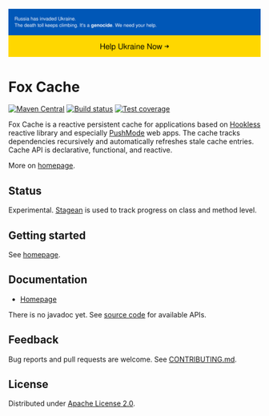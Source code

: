 <!--- Generated by scripts/configure.py --->
[![SWUbanner](https://raw.githubusercontent.com/vshymanskyy/StandWithUkraine/main/banner2-direct.svg)](https://github.com/vshymanskyy/StandWithUkraine/blob/main/docs/README.md)

# Fox Cache

[![Maven Central](https://img.shields.io/maven-central/v/com.machinezoo.foxcache/foxcache)](https://central.sonatype.com/artifact/com.machinezoo.foxcache/foxcache)
[![Build status](https://github.com/robertvazan/foxcache/workflows/build/badge.svg)](https://github.com/robertvazan/foxcache/actions/workflows/build.yml)
[![Test coverage](https://codecov.io/gh/robertvazan/foxcache/branch/master/graph/badge.svg)](https://codecov.io/gh/robertvazan/foxcache)

Fox Cache is a reactive persistent cache for applications based on
[Hookless](https://hookless.machinezoo.com/) reactive library
and especially [PushMode](https://pushmode.machinezoo.com/) web apps.
The cache tracks dependencies recursively and automatically refreshes stale cache entries.
Cache API is declarative, functional, and reactive.

More on [homepage](https://foxcache.machinezoo.com/).

## Status

Experimental. [Stagean](https://stagean.machinezoo.com/) is used to track progress on class and method level.

## Getting started

See [homepage](https://foxcache.machinezoo.com/).

## Documentation

* [Homepage](https://foxcache.machinezoo.com/)

There is no javadoc yet. See [source code](src/main/java/com/machinezoo/pmdata) for available APIs.

## Feedback

Bug reports and pull requests are welcome. See [CONTRIBUTING.md](CONTRIBUTING.md).

## License

Distributed under [Apache License 2.0](LICENSE).
